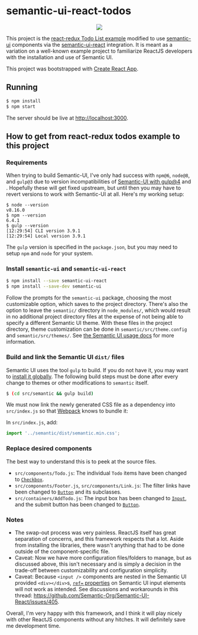 # semantic-ui-react-todos

<p align="center"><img src="https://i.imgur.com/3H4CDEK.png" /></p>

This project is the [react-redux Todo List example](https://github.com/reactjs/redux/tree/master/examples/todos) modified to use [semantic-ui](http://semantic-ui.com) components via the [semantic-ui-react](http://react.semantic-ui.com) integration. It is meant as a variation on a well-known example project to familiarize ReactJS developers with the installation and use of Semantic UI.

This project was bootstrapped with [Create React App](https://github.com/facebookincubator/create-react-app).

## Running

```bash
$ npm install
$ npm start
```

The server should be live at <http://localhost:3000>.

## How to get from react-redux todos example to this project

### Requirements
When trying to build Semantic-UI,  I've only had success with `npm@6`,
`node@8`, and `gulp@3` due to version incompatibilities of [Semantic-UI with
gulp@4](https://github.com/Semantic-Org/Semantic-UI/issues/6705) and []().
Hopefully these will get fixed upstream, but until then you may have to revert
versions to work with Semantic-UI at all. Here's my working setup:

```
$ node --version
v8.16.0
$ npm --version
6.4.1
$ gulp --version
[12:29:54] CLI version 3.9.1
[12:29:54] Local version 3.9.1
```

The `gulp` version is specified in the `package.json`, but you may need to
setup `npm` and `node` for your system.


### Install `semantic-ui` and `semantic-ui-react`

```bash
$ npm install --save semantic-ui-react 
$ npm install --save-dev semantic-ui
```
Follow the prompts for the `semantic-ui` package, choosing the most customizable option, which saves to the project directory. There's also the option to leave the `semantic/` directory in `node_modules/`, which would result in no additional project directory files at the expense of not being able to specify a different Semantic UI theme. With these files in the project directory, theme customization can be done in `semantic/src/theme.config` and `semantic/src/themes/`. See [the Semantic UI usage docs](http://react.semantic-ui.com/usage) for more information.

### Build and link the Semantic UI `dist/` files

Semantic UI uses the tool `gulp` to build. If you do not have it, you may want to [install it globally](https://github.com/gulpjs/gulp/blob/master/docs/getting-started.md). The following build steps must be done after every change to themes or other modifications to `semantic` itself.
```bash
$ (cd src/semantic && gulp build)
```

We must now link the newly generated CSS file as a dependency into `src/index.js` so that [Webpack](https://webpack.github.io/) knows to bundle it:

In `src/index.js`, add:
```js
import '../semantic/dist/semantic.min.css';
```

### Replace desired components

The best way to understand this is to peek at the source files.

- `src/components/Todo.js`: The individual `Todo` items have been changed to [`Checkbox`](http://react.semantic-ui.com/modules/checkbox).
- `src/components/Footer.js`, `src/components/Link.js`: The filter links have been changed to [`Button`](http://react.semantic-ui.com/elements/button) and its subclasses.
- `src/containers/AddTodo.js`: The input box has been changed to [`Input`](http://react.semantic-ui.com/elements/input), and the submit button has been changed to [`Button`](http://react.semantic-ui.com/elements/button).

### Notes

- The swap-out process was very painless. ReactJS itself has great separation of concerns, and this framework respects that a lot. Aside from installing the libraries, there wasn't anything that had to be done outside of the component-specific file.
- Caveat: Now we have more configuration files/folders to manage, but as discussed above, this isn't necessary and is simply a decision in the trade-off between customizability and configuration simplicity.
- Caveat: Because `<input />` components are nested in the Semantic UI provided `<div></div>`s, [`ref=` properties](https://facebook.github.io/react/docs/refs-and-the-dom.html) on Semantic UI input elements will not work as intended. See discussions and workarounds in this thread: <https://github.com/Semantic-Org/Semantic-UI-React/issues/405>.

Overall, I'm very happy with this framework, and I think it will play nicely with other ReactJS components without any hitches. It will definitely save me development time.
